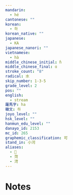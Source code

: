 ```yaml
---
mandarin:
  - hé
cantonese: ""
korean:
  - 하
korean_native: ""
japanese:
  - KA
japanese_nanori: ""
vietnamese:
  - hà
middle_chinese_initial: ɦ
middle_chinese_final: ɑ
stroke_count: "8"
radical: 水
skip_number: 1-3-5
grade_level: 2
pos: ""
english:
  - stream
羅馬字: ha
韓文: 하
joyo_level: ""
hsk_level: ""
hanmun_edu_level: ""
danayo_id: 2153
mc_id: 265
graphemic_classification: 可
stand_in: 小河
aliases:
  - 𢀎
  - 菏
  - 渮
---
```


# Notes
